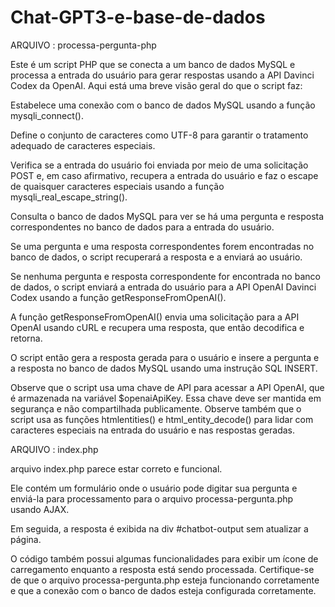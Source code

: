 # Chat-GPT3-e-base-de-dados

ARQUIVO : processa-pergunta-php

Este é um script PHP que se conecta a um banco de dados MySQL e processa a entrada do usuário para gerar respostas usando a API Davinci Codex da OpenAI. Aqui está uma breve visão geral do que o script faz:

Estabelece uma conexão com o banco de dados MySQL usando a função mysqli_connect().

Define o conjunto de caracteres como UTF-8 para garantir o tratamento adequado de caracteres especiais.

Verifica se a entrada do usuário foi enviada por meio de uma solicitação POST e, em caso afirmativo, recupera a entrada do usuário e faz o escape de quaisquer caracteres especiais usando a função mysqli_real_escape_string().

Consulta o banco de dados MySQL para ver se há uma pergunta e resposta correspondentes no banco de dados para a entrada do usuário.

Se uma pergunta e uma resposta correspondentes forem encontradas no banco de dados, o script recuperará a resposta e a enviará ao usuário.

Se nenhuma pergunta e resposta correspondente for encontrada no banco de dados, o script enviará a entrada do usuário para a API OpenAI Davinci Codex usando a função getResponseFromOpenAI().

A função getResponseFromOpenAI() envia uma solicitação para a API OpenAI usando cURL e recupera uma resposta, que então decodifica e retorna.

O script então gera a resposta gerada para o usuário e insere a pergunta e a resposta no banco de dados MySQL usando uma instrução SQL INSERT.

Observe que o script usa uma chave de API para acessar a API OpenAI, que é armazenada na variável $openaiApiKey. Essa chave deve ser mantida em segurança e não compartilhada publicamente. Observe também que o script usa as funções htmlentities() e html_entity_decode() para lidar com caracteres especiais na entrada do usuário e nas respostas geradas.



ARQUIVO : index.php

arquivo index.php parece estar correto e funcional. 

Ele contém um formulário onde o usuário pode digitar sua pergunta e enviá-la para processamento para o arquivo processa-pergunta.php usando AJAX. 

Em seguida, a resposta é exibida na div #chatbot-output sem atualizar a página. 

O código também possui algumas funcionalidades para exibir um ícone de carregamento enquanto a resposta está sendo processada. Certifique-se de que o arquivo processa-pergunta.php esteja funcionando corretamente e que a conexão com o banco de dados esteja configurada corretamente.
